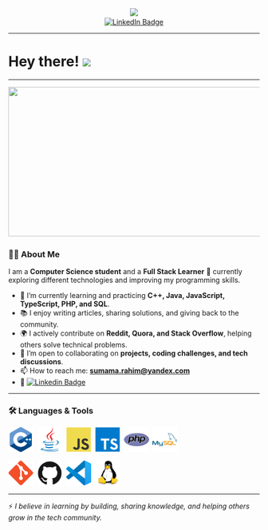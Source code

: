 <!---
sumamarahim/sumamarahim is a ✨ special ✨ repository because its `README.md` (this file) appears on your GitHub profile.
You can click the Preview link to take a look at your changes.
--->

<div id="header" align="center">
  <img src="https://media.giphy.com/media/M9gbBd9nbDrOTu1Mqx/giphy.gif" width="100"/>
</div>

<div id="badges" align="center">
  <a href="https://bit.ly/INsmhm">
    <img src="https://img.shields.io/badge/LinkedIn-blue?style=for-the-badge&logo=linkedin&logoColor=white" alt="LinkedIn Badge"/>
  </a>
</div>

---

<h1>
  Hey there!
  <img src="https://media.giphy.com/media/hvRJCLFzcasrR4ia7z/giphy.gif" width="30px"/>
</h1>

---

<div align="center">
  <img src="https://media.giphy.com/media/dWesBcTLavkZuG35MI/giphy.gif" width="600" height="300"/>
</div>

### 👨‍💻 About Me  

I am a **Computer Science student** and a **Full Stack Learner** 🌱 currently exploring different technologies and improving my programming skills.  

- 🔭 I’m currently learning and practicing **C++, Java, JavaScript, TypeScript, PHP, and SQL**.  
- 📚 I enjoy writing articles, sharing solutions, and giving back to the community.  
- 🌍 I actively contribute on **Reddit, Quora, and Stack Overflow**, helping others solve technical problems.  
- 🤝 I’m open to collaborating on **projects, coding challenges, and tech discussions**.  
- 📫 How to reach me: **sumama.rahim@yandex.com**  
- 💼 [![Linkedin Badge](https://img.shields.io/badge/-sumamarahim-blue?style=flat&logo=Linkedin&logoColor=white)](https://bit.ly/INsmhm)  

---

### 🛠️ Languages & Tools  

<div>
  <!-- Languages -->
  <img src="https://raw.githubusercontent.com/devicons/devicon/master/icons/cplusplus/cplusplus-original.svg" title="C++" alt="C++" width="50" height="50"/>&nbsp;
  <img src="https://raw.githubusercontent.com/devicons/devicon/master/icons/java/java-original.svg" title="Java" alt="Java" width="50" height="50"/>&nbsp;
  <img src="https://raw.githubusercontent.com/devicons/devicon/master/icons/javascript/javascript-original.svg" title="JavaScript" alt="JavaScript" width="50" height="50"/>&nbsp;
  <img src="https://raw.githubusercontent.com/devicons/devicon/master/icons/typescript/typescript-original.svg" title="TypeScript" alt="TypeScript" width="50" height="50"/>&nbsp;
  <img src="https://raw.githubusercontent.com/devicons/devicon/master/icons/php/php-original.svg" title="PHP" alt="PHP" width="50" height="50"/>&nbsp;
  <img src="https://raw.githubusercontent.com/devicons/devicon/master/icons/mysql/mysql-original-wordmark.svg" title="SQL" alt="SQL" width="50" height="50"/>&nbsp;

  <!-- Tools -->
  <img src="https://raw.githubusercontent.com/devicons/devicon/master/icons/git/git-original.svg" title="Git" alt="Git" width="50" height="50"/>&nbsp;
  <img src="https://raw.githubusercontent.com/devicons/devicon/master/icons/github/github-original.svg" title="GitHub" alt="GitHub" width="50" height="50"/>&nbsp;
  <img src="https://raw.githubusercontent.com/devicons/devicon/master/icons/vscode/vscode-original.svg" title="VS Code" alt="VS Code" width="50" height="50"/>&nbsp;
  <img src="https://raw.githubusercontent.com/devicons/devicon/master/icons/linux/linux-original.svg" title="Linux" alt="Linux" width="50" height="50"/>&nbsp;
</div>

---

⚡ *I believe in learning by building, sharing knowledge, and helping others grow in the tech community.*